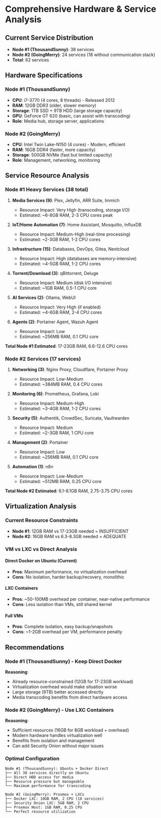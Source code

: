 # Comprehensive Hardware & Service Analysis

## Current Service Distribution
- **Node #1 (ThousandSunny)**: 38 services
- **Node #2 (GoingMerry)**: 24 services (18 without communication stack)
- **Total**: 62 services

## Hardware Specifications

### Node #1 (ThousandSunny)
- **CPU**: i7-3770 (4 cores, 8 threads) - Released 2012
- **RAM**: 12GB DDR3 (older, slower memory)
- **Storage**: 1TB SSD + 9TB HDD (large storage capacity)
- **GPU**: GeForce GT 620 (basic, can assist with transcoding)
- **Role**: Media hub, storage server, applications

### Node #2 (GoingMerry)
- **CPU**: Intel Twin Lake-N150 (4 cores) - Modern, efficient
- **RAM**: 16GB DDR4 (faster, more capacity)
- **Storage**: 500GB NVMe (fast but limited capacity)
- **Role**: Management, networking, monitoring

## Service Resource Analysis

### Node #1 Heavy Services (38 total)
1. **Media Services (9)**: Plex, Jellyfin, ARR Suite, Immich
   - Resource Impact: Very High (transcoding, storage I/O)
   - Estimated: ~6-8GB RAM, 2-3 CPU cores peak
   
2. **IoT/Home Automation (7)**: Home Assistant, Mosquitto, InfluxDB
   - Resource Impact: Medium-High (real-time processing)
   - Estimated: ~2-3GB RAM, 1-2 CPU cores
   
3. **Infrastructure (15)**: Databases, DevOps, Gitea, Nextcloud
   - Resource Impact: High (databases are memory-intensive)
   - Estimated: ~4-5GB RAM, 1-2 CPU cores
   
4. **Torrent/Download (3)**: qBittorrent, Deluge
   - Resource Impact: Medium (disk I/O intensive)
   - Estimated: ~1GB RAM, 0.5-1 CPU core
   
5. **AI Services (2)**: Ollama, WebUI
   - Resource Impact: Very High (if enabled)
   - Estimated: ~4-6GB RAM, 2-4 CPU cores
   
6. **Agents (2)**: Portainer Agent, Wazuh Agent
   - Resource Impact: Low
   - Estimated: ~256MB RAM, 0.1 CPU core

**Total Node #1 Estimated**: 17-23GB RAM, 6.6-12.6 CPU cores

### Node #2 Services (17 services)
1. **Networking (3)**: Nginx Proxy, Cloudflare, Portainer Proxy
   - Resource Impact: Low-Medium
   - Estimated: ~384MB RAM, 0.4 CPU cores
   
2. **Monitoring (6)**: Prometheus, Grafana, Loki
   - Resource Impact: Medium-High
   - Estimated: ~3-4GB RAM, 1-2 CPU cores
   
3. **Security (5)**: Authentik, CrowdSec, Suricata, Vaultwarden
   - Resource Impact: Medium
   - Estimated: ~2-3GB RAM, 1 CPU core
   
4. **Management (2)**: Portainer
   - Resource Impact: Low
   - Estimated: ~256MB RAM, 0.1 CPU core
   
5. **Automation (1)**: n8n
   - Resource Impact: Low-Medium
   - Estimated: ~512MB RAM, 0.25 CPU core

**Total Node #2 Estimated**: 6.1-8.1GB RAM, 2.75-3.75 CPU cores

## Virtualization Analysis

### Current Resource Constraints
- **Node #1**: 12GB RAM vs 17-23GB needed = INSUFFICIENT
- **Node #2**: 16GB RAM vs 6.3-8.3GB needed = ADEQUATE

### VM vs LXC vs Direct Analysis

#### Direct Docker on Ubuntu (Current)
- **Pros**: Maximum performance, no virtualization overhead
- **Cons**: No isolation, harder backup/recovery, monolithic

#### LXC Containers
- **Pros**: ~50-100MB overhead per container, near-native performance
- **Cons**: Less isolation than VMs, still shared kernel

#### Full VMs
- **Pros**: Complete isolation, easy backup/snapshots
- **Cons**: ~1-2GB overhead per VM, performance penalty

## Recommendations

### Node #1 (ThousandSunny) - Keep Direct Docker
**Reasoning**: 
- Already resource-constrained (12GB for 17-23GB workload)
- Virtualization overhead would make situation worse
- Large storage (9TB) better accessed directly
- Media transcoding benefits from direct hardware access

### Node #2 (GoingMerry) - Use LXC Containers
**Reasoning**:
- Sufficient resources (16GB for 8GB workload + overhead)
- Modern hardware handles virtualization well  
- Benefits from isolation and management
- Can add Security Onion without major issues

### Optimal Configuration
```
Node #1 (ThousandSunny): Ubuntu + Docker Direct
├── All 38 services directly on Ubuntu
├── Direct HDD access for media
├── Resource pressure but manageable
└── Maximum performance for transcoding

Node #2 (GoingMerry): Proxmox + LXCs
├── Docker LXC: 10GB RAM, 2 CPU (18 services)
├── Security Onion LXC: 5GB RAM, 2 CPU 
├── Proxmox Host: 1GB RAM, 0.25 CPU
└── Perfect resource utilization
```